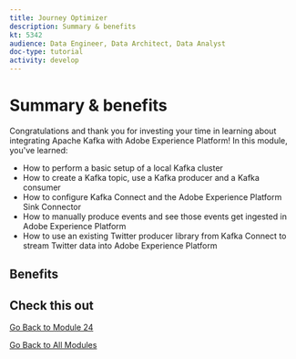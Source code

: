 ```yaml
---
title: Journey Optimizer
description: Summary & benefits
kt: 5342
audience: Data Engineer, Data Architect, Data Analyst
doc-type: tutorial
activity: develop
---
```


# Summary & benefits

Congratulations and thank you for investing your time in learning about integrating Apache Kafka with Adobe Experience Platform! 
In this module, you've learned:

- How to perform a basic setup of a local Kafka cluster
- How to create a Kafka topic, use a Kafka producer and a Kafka consumer
- How to configure Kafka Connect and the Adobe Experience Platform Sink Connector
- How to manually produce events and see those events get ingested in Adobe Experience Platform
- How to use an existing Twitter producer library from Kafka Connect to stream Twitter data into Adobe Experience Platform 

## Benefits

## Check this out

[Go Back to Module 24](./aep-apache-kafka.md)

[Go Back to All Modules](../../overview.md)